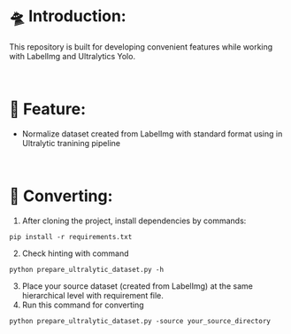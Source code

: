 # 🛸 Introduction:

This repository is built for developing convenient features while working with LabelImg and Ultralytics Yolo. 

<br />

# 🔑 Feature:
- Normalize dataset created from LabelImg with standard format using in Ultralytic tranining pipeline

<br />

# 🔗 Converting:
1. After cloning the project, install dependencies by commands:
```
pip install -r requirements.txt
```

2. Check hinting with command 
```
python prepare_ultralytic_dataset.py -h
```
3. Place your source dataset (created from LabelImg) at the same hierarchical level with requirement file. 
4. Run this command for converting 
```
python prepare_ultralytic_dataset.py -source your_source_directory
```
